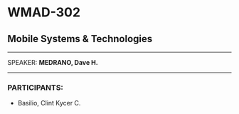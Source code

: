 # WMAD-302

## Mobile Systems & Technologies

---

SPEAKER: **MEDRANO, Dave H.**

---

### PARTICIPANTS:
- Basilio, Clint Kycer C.